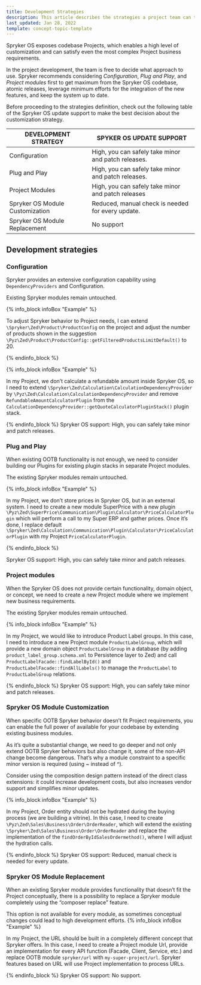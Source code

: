 ```yaml
---
title: Development Strategies
description: This article describes the strategies a project team can take while building a Spryker-based project.
last_updated: Jan 28, 2022
template: concept-topic-template
---
```


Spryker OS exposes codebase Projects, which enables a high level of customization and can satisfy even the most complex Project business requirements.

In the project development, the team is free to decide what approach to use. Spryker recommends considering *Configuration*, *Plug and Play*, and *Project modules* first to get maximum from the Spryker OS codebase, atomic releases, leverage minimum efforts for the integration of the new features, and keep the system up to date.

Before proceeding to the strategies definition, check out the following table of the Spryker OS update support to make the best decision about the customization strategy.

| DEVELOPMENT STRATEGY | SPYKER OS UPDATE SUPPORT |
| --- | --- |
| Configuration | High, you can safely take minor and patch releases. |
| Plug and Play | High, you can safely take minor and patch releases. |
| Project Modules | High, you can safely take minor and patch releases |
| Spryker OS Module Customization | Reduced, manual check is needed for every update. |
| Spryker OS Module Replacement | No support |

## Development strategies

### Configuration

Spryker provides an extensive configuration capability using `DependencyProviders` and Configuration.

Existing Spryker modules remain untouched.

{% info_block infoBox "Example" %}

To adjust Spryker behavior to Project needs, I can extend `\Spryker\Zed\Product\ProductConfig` on the project and adjust the number of products shown in the suggestion `\Pyz\Zed\Product\ProductConfig::getFilteredProductsLimitDefault()` to 20.

{% endinfo_block %}

{% info_block infoBox "Example" %}

In my Project, we don’t calculate a refundable amount inside Spryker OS, so I need to extend `\Spryker\Zed\Calculation\CalculationDependencyProvider` by
`\Pyz\Zed\Calculation\CalculationDependencyProvider` and remove `RefundableAmountCalculatorPlugin` from the `CalculationDependencyProvider::getQuoteCalculatorPluginStack()` plugin stack.

{% endinfo_block %}
Spryker OS support: High, you can safely take minor and patch releases.

### Plug and Play

When existing OOTB functionality is not enough, we need to consider building our Plugins for existing plugin stacks in separate Project modules.

The existing Spryker modules remain untouched.

{% info_block infoBox "Example" %}

In my Project, we don’t store prices in Spryker OS, but in an external system. I need to create a new module SuperPrice with a new plugin `\Pyz\Zed\SuperPrice\Communication\Plugin\Calculator\PriceCalculatorPlugin` which will perform a call to my Super ERP and gather prices. Once it’s done, I replace default `\Spryker\Zed\Calculation\Communication\Plugin\Calculator\PriceCalculatorPlugin` with my Project `PriceCalculatorPlugin`.

{% endinfo_block %}

Spryker OS support: High, you can safely take minor and patch releases.

### Project modules

When the Spryker OS does not provide certain functionality, domain object, or concept, we need to create a new Project module where we implement new business requirements.

The existing Spryker modules remain untouched.

{% info_block infoBox "Example" %}

In my Project, we would like to introduce Product Label groups. In this case, I need to introduce a new Project module `ProductLabelGroup`, which will provide a new domain object `ProductLabelGroup` in a database (by adding `product_label_group.schema.xml` to Persistence layer to Zed) and call `ProductLabelFacade::findLabelById()` and `ProductLabelFacade::findAllLabels()` to manage the `ProductLabel` to `ProductLabelGroup` relations.

{% endinfo_block %}
Spryker OS support: High, you can safely take minor and patch releases.

### Spryker OS Module Customization

When specific OOTB Spryker behavior doesn’t fit Project requirements, you can enable the full power of available for your codebase by extending existing business modules.

As it’s quite a substantial change, we need to go deeper and not only extend OOTB Spryker behaviors but also change it, some of the non-API change become dangerous. That’s why a module constraint to a specific minor version is required (using ~ instead of ^).

Consider using the composition design pattern instead of the direct class extensions: it could increase development costs, but also increases vendor support and simplifies minor updates.

{% info_block infoBox "Example" %}

In my Project, Order entity should not be hydrated during the buying process (we are building a vitrine). In this case, I need to create `\Pyz\Zed\Sales\Business\Order\OrderReader`, which will extend the existing `\Spryker\Zed\Sales\Business\Order\OrderReader` and replace the implementation of the `findOrderByIdSalesOrdermethod()`, where I will adjust the hydration calls.

{% endinfo_block %}
Spryker OS support: Reduced, manual check is needed for every update.

### Spryker OS Module Replacement

When an existing Spryker module provides functionality that doesn’t fit the Project conceptually, there is a possibility to replace a Spryker module completely using the “composer replace” feature.

This option is not available for every module, as sometimes conceptual changes could lead to high development efforts.
{% info_block infoBox "Example" %}

In my Project, the URL should be built in a completely different concept that Spryker offers. In this case, I need to create a Project module Url, provide an implementation for every API function (Facade, Client, Service, etc.) and replace OOTB module `spryker/url` with `my-super-project/url`. Spryker features based on URL will use Project implementation to process URLs.

{% endinfo_block %}
Spryker OS support: No support.
